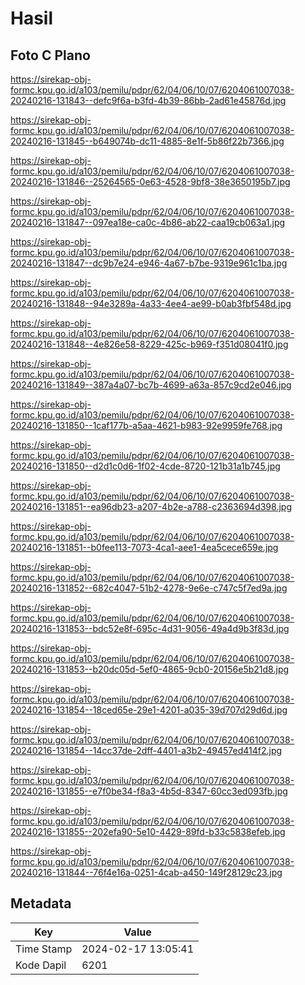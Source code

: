 # Hasil

## Foto C Plano

https://sirekap-obj-formc.kpu.go.id/a103/pemilu/pdpr/62/04/06/10/07/6204061007038-20240216-131843--defc9f6a-b3fd-4b39-86bb-2ad61e45876d.jpg

https://sirekap-obj-formc.kpu.go.id/a103/pemilu/pdpr/62/04/06/10/07/6204061007038-20240216-131845--b649074b-dc11-4885-8e1f-5b86f22b7366.jpg

https://sirekap-obj-formc.kpu.go.id/a103/pemilu/pdpr/62/04/06/10/07/6204061007038-20240216-131846--25264565-0e63-4528-9bf8-38e3650195b7.jpg

https://sirekap-obj-formc.kpu.go.id/a103/pemilu/pdpr/62/04/06/10/07/6204061007038-20240216-131847--097ea18e-ca0c-4b86-ab22-caa19cb063a1.jpg

https://sirekap-obj-formc.kpu.go.id/a103/pemilu/pdpr/62/04/06/10/07/6204061007038-20240216-131847--dc9b7e24-e946-4a67-b7be-9319e961c1ba.jpg

https://sirekap-obj-formc.kpu.go.id/a103/pemilu/pdpr/62/04/06/10/07/6204061007038-20240216-131848--94e3289a-4a33-4ee4-ae99-b0ab3fbf548d.jpg

https://sirekap-obj-formc.kpu.go.id/a103/pemilu/pdpr/62/04/06/10/07/6204061007038-20240216-131848--4e826e58-8229-425c-b969-f351d08041f0.jpg

https://sirekap-obj-formc.kpu.go.id/a103/pemilu/pdpr/62/04/06/10/07/6204061007038-20240216-131849--387a4a07-bc7b-4699-a63a-857c9cd2e046.jpg

https://sirekap-obj-formc.kpu.go.id/a103/pemilu/pdpr/62/04/06/10/07/6204061007038-20240216-131850--1caf177b-a5aa-4621-b983-92e9959fe768.jpg

https://sirekap-obj-formc.kpu.go.id/a103/pemilu/pdpr/62/04/06/10/07/6204061007038-20240216-131850--d2d1c0d6-1f02-4cde-8720-121b31a1b745.jpg

https://sirekap-obj-formc.kpu.go.id/a103/pemilu/pdpr/62/04/06/10/07/6204061007038-20240216-131851--ea96db23-a207-4b2e-a788-c2363694d398.jpg

https://sirekap-obj-formc.kpu.go.id/a103/pemilu/pdpr/62/04/06/10/07/6204061007038-20240216-131851--b0fee113-7073-4ca1-aee1-4ea5cece659e.jpg

https://sirekap-obj-formc.kpu.go.id/a103/pemilu/pdpr/62/04/06/10/07/6204061007038-20240216-131852--682c4047-51b2-4278-9e6e-c747c5f7ed9a.jpg

https://sirekap-obj-formc.kpu.go.id/a103/pemilu/pdpr/62/04/06/10/07/6204061007038-20240216-131853--bdc52e8f-695c-4d31-9056-49a4d9b3f83d.jpg

https://sirekap-obj-formc.kpu.go.id/a103/pemilu/pdpr/62/04/06/10/07/6204061007038-20240216-131853--b20dc05d-5ef0-4865-9cb0-20156e5b21d8.jpg

https://sirekap-obj-formc.kpu.go.id/a103/pemilu/pdpr/62/04/06/10/07/6204061007038-20240216-131854--18ced65e-29e1-4201-a035-39d707d29d6d.jpg

https://sirekap-obj-formc.kpu.go.id/a103/pemilu/pdpr/62/04/06/10/07/6204061007038-20240216-131854--14cc37de-2dff-4401-a3b2-49457ed414f2.jpg

https://sirekap-obj-formc.kpu.go.id/a103/pemilu/pdpr/62/04/06/10/07/6204061007038-20240216-131855--e7f0be34-f8a3-4b5d-8347-60cc3ed093fb.jpg

https://sirekap-obj-formc.kpu.go.id/a103/pemilu/pdpr/62/04/06/10/07/6204061007038-20240216-131855--202efa90-5e10-4429-89fd-b33c5838efeb.jpg

https://sirekap-obj-formc.kpu.go.id/a103/pemilu/pdpr/62/04/06/10/07/6204061007038-20240216-131844--76f4e16a-0251-4cab-a450-149f28129c23.jpg


## Metadata

| Key        | Value               |
| ---------- | ------------------- |
| Time Stamp | 2024-02-17 13:05:41 |
| Kode Dapil | 6201                |



